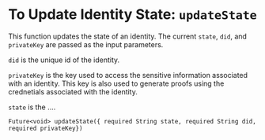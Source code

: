 # To Update Identity State: `updateState`

This function updates the state of an identity. The current `state`, `did`, and `privateKey` are passed as the input parameters. 

`did` is the unique id of the identity. 

`privateKey` is the key used to access the sensitive information associated with an identity. This key is also used to generate proofs using the crednetials associated with the identity.

`state` is the ....
<!-- is it the current state of identity? -->

```
Future<void> updateState({ required String state, required String did, required privateKey})
```
<!-- Should this method be used or not; in the repository, it is all commented out -->